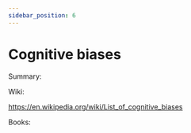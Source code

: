```yaml
---
sidebar_position: 6
---
```


# Cognitive biases

Summary: 





Wiki:

https://en.wikipedia.org/wiki/List_of_cognitive_biases

Books:





